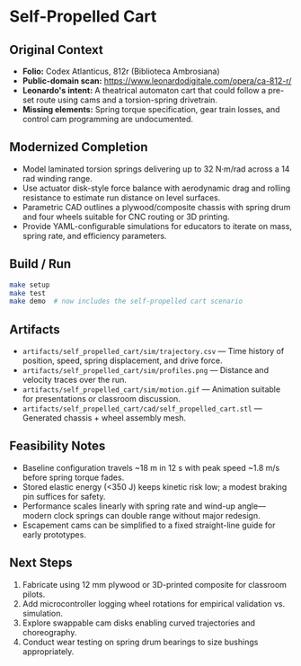# Self-Propelled Cart

## Original Context
- **Folio:** Codex Atlanticus, 812r (Biblioteca Ambrosiana)
- **Public-domain scan:** https://www.leonardodigitale.com/opera/ca-812-r/
- **Leonardo's intent:** A theatrical automaton cart that could follow a pre-set route using cams and a torsion-spring drivetrain.
- **Missing elements:** Spring torque specification, gear train losses, and control cam programming are undocumented.

## Modernized Completion
- Model laminated torsion springs delivering up to 32 N·m/rad across a 14 rad winding range.
- Use actuator disk-style force balance with aerodynamic drag and rolling resistance to estimate run distance on level surfaces.
- Parametric CAD outlines a plywood/composite chassis with spring drum and four wheels suitable for CNC routing or 3D printing.
- Provide YAML-configurable simulations for educators to iterate on mass, spring rate, and efficiency parameters.

## Build / Run
```bash
make setup
make test
make demo  # now includes the self-propelled cart scenario
```

## Artifacts
- `artifacts/self_propelled_cart/sim/trajectory.csv` — Time history of position, speed, spring displacement, and drive force.
- `artifacts/self_propelled_cart/sim/profiles.png` — Distance and velocity traces over the run.
- `artifacts/self_propelled_cart/sim/motion.gif` — Animation suitable for presentations or classroom discussion.
- `artifacts/self_propelled_cart/cad/self_propelled_cart.stl` — Generated chassis + wheel assembly mesh.

## Feasibility Notes
- Baseline configuration travels ~18 m in 12 s with peak speed ~1.8 m/s before spring torque fades.
- Stored elastic energy (<350 J) keeps kinetic risk low; a modest braking pin suffices for safety.
- Performance scales linearly with spring rate and wind-up angle—modern clock springs can double range without major redesign.
- Escapement cams can be simplified to a fixed straight-line guide for early prototypes.

## Next Steps
1. Fabricate using 12 mm plywood or 3D-printed composite for classroom pilots.
2. Add microcontroller logging wheel rotations for empirical validation vs. simulation.
3. Explore swappable cam disks enabling curved trajectories and choreography.
4. Conduct wear testing on spring drum bearings to size bushings appropriately.

